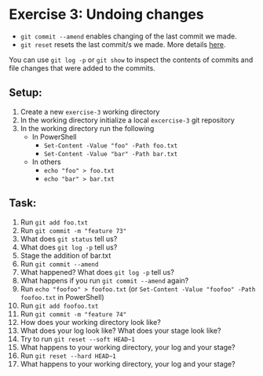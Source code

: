 # Exercise 3: Undoing changes

- `git commit --amend` enables changing of the last commit we made.
- `git reset` resets the last commit/s we made. More
  details [here](https://git-scm.com/book/en/v2/Git-Tools-Reset-Demystified).

You can use `git log -p` or `git show` to inspect the contents of commits and file changes that were added to the
commits.

## Setup:

1. Create a new `exercise-3` working directory
2. In the working directory initialize a local `excercise-3` git repository
3. In the working directory run the following
   - In PowerShell 
      - `Set-Content -Value "foo" -Path foo.txt`
      - `Set-Content -Value "bar" -Path bar.txt`
   - In others
     - `echo "foo" > foo.txt`
     - `echo "bar" > bar.txt`

## Task:

1. Run `git add foo.txt`
2. Run `git commit -m "feature 73"`
3. What does `git status` tell us?
4. What does `git log -p` tell us?
5. Stage the addition of bar.txt
6. Run `git commit --amend`
7. What happened? What does `git log -p` tell us?
8. What happens if you run `git commit --amend` again?
10. Run `echo "foofoo" > foofoo.txt` (or `Set-Content -Value "foofoo" -Path foofoo.txt` in PowerShell)
11. Run `git add foofoo.txt`
11. Run `git commit -m "feature 74"`
12. How does your working directory look like?
13. What does your log look like? What does your stage look like?
14. Try to run `git reset --soft HEAD~1`
15. What happens to your working directory, your log and your stage?
16. Run `git reset --hard HEAD~1`
17. What happens to your working directory, your log and your stage?
